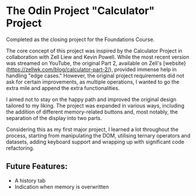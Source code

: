 # The Odin Project "Calculator" Project

Completed as the closing project for the Foundations Course.

The core concept of this project was inspired by the Calculator Project in collaboration with Zell Liew and Kevin Powell. While the most recent version was streamed on YouTube, the original Part 2, available on Zell's [website}(https://zellwk.com/blog/calculator-part-2/), provided immense help in handling "edge cases." 
However, the original project requirements did not ask for certain improvements, as multiple operations, I wanted to go the extra mile and append the extra functionalities.

I aimed not to stay on the happy path and improved the original design tailored to my liking. The project was expanded in various ways, including the addition of different memory-related buttons and, most notably, the separation of the display into two parts.

Considering this as my first major project, I learned a lot throughout the process, starting from manipulating the DOM, utilising ternary operators and datasets, adding keyboard support and wrapping up with significant code refactoring.

## Future Features: 
* A history tab
* Indication when memory is overwritten
